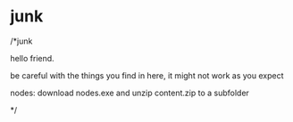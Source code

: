 # junk
/*junk

hello friend.

be careful with the things you find in here, it might not work as you expect

nodes:  download nodes.exe and unzip content.zip to a subfolder

*/
